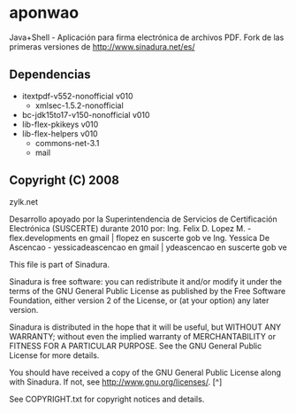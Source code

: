 # aponwao
Java+Shell - Aplicación para firma electrónica de archivos PDF. Fork de las primeras versiones de http://www.sinadura.net/es/

## Dependencias
 * itextpdf-v552-nonofficial v010
   * xmlsec-1.5.2-nonofficial
 * bc-jdk15to17-v150-nonofficial v010
 * lib-flex-pkikeys v010
 * lib-flex-helpers v010
   * commons-net-3.1
   * mail

## Copyright (C) 2008
zylk.net

Desarrollo apoyado por la Superintendencia de Servicios de Certificación Electrónica (SUSCERTE) durante 2010 por:
Ing. Felix D. Lopez M. - flex.developments en gmail | flopez en suscerte gob ve
Ing. Yessica De Ascencao - yessicadeascencao en gmail | ydeascencao en suscerte gob ve

This file is part of Sinadura.

Sinadura is free software: you can redistribute it and/or modify
it under the terms of the GNU General Public License as published by
the Free Software Foundation, either version 2 of the License, or
(at your option) any later version.

Sinadura is distributed in the hope that it will be useful,
but WITHOUT ANY WARRANTY; without even the implied warranty of
MERCHANTABILITY or FITNESS FOR A PARTICULAR PURPOSE.  See the
GNU General Public License for more details.

You should have received a copy of the GNU General Public License
along with Sinadura.  If not, see <http://www.gnu.org/licenses/>. [^]

See COPYRIGHT.txt for copyright notices and details.
